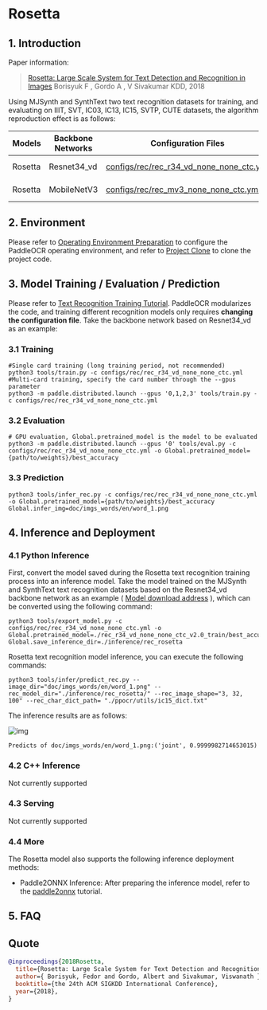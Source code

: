 # Rosetta

## 1. Introduction

Paper information:
> [Rosetta: Large Scale System for Text Detection and Recognition in Images](https://arxiv.org/abs/1910.05085)
> Borisyuk F , Gordo A , V Sivakumar
> KDD, 2018

Using MJSynth and SynthText two text recognition datasets for training, and evaluating on IIIT, SVT, IC03, IC13, IC15, SVTP, CUTE datasets, the algorithm reproduction effect is as follows:

|Models|Backbone Networks|Configuration Files|Avg Accuracy|Download Links|
| --- | --- | --- | --- | --- |
|Rosetta|Resnet34_vd|[configs/rec/rec_r34_vd_none_none_ctc.yml](../../configs/rec/rec_r34_vd_none_none_ctc.yml)|79.11%|[training model](https://paddleocr.bj.bcebos.com/dygraph_v2.0/en/rec_r34_vd_none_none_ctc_v2.0_train.tar)|
|Rosetta|MobileNetV3|[configs/rec/rec_mv3_none_none_ctc.yml](../../configs/rec/rec_mv3_none_none_ctc.yml)|75.80%|[training model](https://paddleocr.bj.bcebos.com/dygraph_v2.0/en/rec_mv3_none_none_ctc_v2.0_train.tar)|


## 2. Environment
Please refer to [Operating Environment Preparation](./environment_en.md) to configure the PaddleOCR operating environment, and refer to [Project Clone](./clone_en.md) to clone the project code.


## 3. Model Training / Evaluation / Prediction

Please refer to [Text Recognition Training Tutorial](./recognition_en.md). PaddleOCR modularizes the code, and training different recognition models only requires **changing the configuration file**. Take the backbone network based on Resnet34_vd as an example:

### 3.1 Training

````
#Single card training (long training period, not recommended)
python3 tools/train.py -c configs/rec/rec_r34_vd_none_none_ctc.yml
#Multi-card training, specify the card number through the --gpus parameter
python3 -m paddle.distributed.launch --gpus '0,1,2,3' tools/train.py -c configs/rec/rec_r34_vd_none_none_ctc.yml
````

### 3.2 Evaluation

````
# GPU evaluation, Global.pretrained_model is the model to be evaluated
python3 -m paddle.distributed.launch --gpus '0' tools/eval.py -c configs/rec/rec_r34_vd_none_none_ctc.yml -o Global.pretrained_model={path/to/weights}/best_accuracy
````

### 3.3 Prediction

````
python3 tools/infer_rec.py -c configs/rec/rec_r34_vd_none_none_ctc.yml -o Global.pretrained_model={path/to/weights}/best_accuracy Global.infer_img=doc/imgs_words/en/word_1.png
````

## 4. Inference and Deployment

### 4.1 Python Inference
First, convert the model saved during the Rosetta text recognition training process into an inference model. Take the model trained on the MJSynth and SynthText text recognition datasets based on the Resnet34_vd backbone network as an example ( [Model download address](https://paddleocr.bj.bcebos.com/dygraph_v2.0/en/rec_r34_vd_none_none_ctc_v2.0_train.tar) ), which can be converted using the following command:

```shell
python3 tools/export_model.py -c configs/rec/rec_r34_vd_none_none_ctc.yml -o Global.pretrained_model=./rec_r34_vd_none_none_ctc_v2.0_train/best_accuracy Global.save_inference_dir=./inference/rec_rosetta
````

Rosetta text recognition model inference, you can execute the following commands:

```shell
python3 tools/infer/predict_rec.py --image_dir="doc/imgs_words/en/word_1.png" --rec_model_dir="./inference/rec_rosetta/" --rec_image_shape="3, 32, 100" --rec_char_dict_path= "./ppocr/utils/ic15_dict.txt"
````

The inference results are as follows:

![img](./images/word_1-20240704183926496.png)

````
Predicts of doc/imgs_words/en/word_1.png:('joint', 0.9999982714653015)
````

### 4.2 C++ Inference

Not currently supported

### 4.3 Serving

Not currently supported

### 4.4 More

The Rosetta model also supports the following inference deployment methods:

- Paddle2ONNX Inference: After preparing the inference model, refer to the [paddle2onnx](../../deploy/paddle2onnx/) tutorial.

## 5. FAQ

## Quote

````bibtex
@inproceedings{2018Rosetta,
  title={Rosetta: Large Scale System for Text Detection and Recognition in Images},
  author={ Borisyuk, Fedor and Gordo, Albert and Sivakumar, Viswanath },
  booktitle={the 24th ACM SIGKDD International Conference},
  year={2018},
}
````
